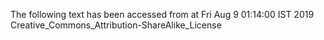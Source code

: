 The following text has been accessed from at Fri Aug 9 01:14:00 IST 2019
Creative_Commons_Attribution-ShareAlike_License
